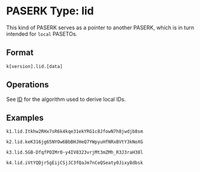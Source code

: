 # PASERK Type: lid

This kind of PASERK serves as a pointer to another PASERK, which is in
turn intended for `local` PASETOs.

## Format

    k[version].lid.[data]

## Operations

See [ID](../operations/ID.md) for the algorithm used to derive local IDs.

## Examples

```
k1.lid.Itkhw2RHx7sR6k4kqe31ekYRG1c8JfowN7h8jwdjb8sm
``` 

```
k2.lid.keK316jg65NYOw6BbBHJHeQ7YWpyuHfNRxBVtY3kNoXG
```

```
k3.lid.5GB-DfqfPOIMr0-y4IV8323vrjMt3mZMh_R3J3raH38l
```

```
k4.lid.iVtYQDjr5gEijCSjJC3fQaJm7nCeQSeaty0Jixy8dbsk
```
